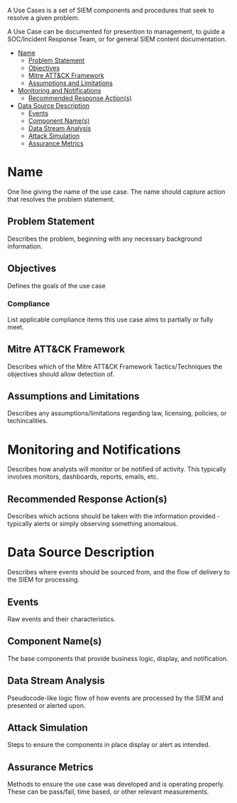 A Use Cases is a set of SIEM components and procedures that seek to resolve a given problem.

A Use Case can be documented for presention to management, to guide a SOC/Incident Response Team, or for general SIEM content documentation. 

- [Name](#name)
  - [Problem Statement](#problem-statement)
  - [Objectives](#objectives)
  - [Mitre ATT&CK Framework](#mitre-attck-framework)
  - [Assumptions and Limitations](#assumptions-and-limitations)
- [Monitoring and Notifications](#monitoring-and-notifications)
  - [Recommended Response Action(s)](#recommended-response-actions)
- [Data Source Description](#data-source-description)
  - [Events](#events)
  - [Component Name(s)](#component-names)
  - [Data Stream Analysis](#data-stream-analysis)
  - [Attack Simulation](#attack-simulation)
  - [Assurance Metrics](#assurance-metrics)

# Name
One line giving the name of the use case. The name should capture action that resolves the problem statement.

## Problem Statement
Describes the problem, beginning with any necessary background information.

## Objectives
Defines the goals of the use case

### Compliance
List applicable compliance items this use case aims to partially or fully meet.

## Mitre ATT&CK Framework
Describes which of the Mitre ATT&CK Framework Tactics/Techniques the objectives should allow detection of.

## Assumptions and Limitations
Describes any assumptions/limitations regarding law, licensing, policies, or techincalities.

# Monitoring and Notifications
Describes how analysts will monitor or be notified of activity. This typically involves monitors, dashboards, reports, emails, etc.

## Recommended Response Action(s)
Describes which actions should be taken with the information provided - typically alerts or simply observing something anomalous. 

# Data Source Description
Describes where events should be sourced from, and the flow of delivery to the SIEM for processing.

## Events
Raw events and their characteristics.

## Component Name(s)
The base components that provide business logic, display, and notification.

## Data Stream Analysis
Pseudocode-like logic flow of how events are processed by the SIEM and presented or alerted upon.

## Attack Simulation
Steps to ensure the components in place display or alert as intended.

## Assurance Metrics
Methods to ensure the use case was developed and is operating properly. These can be pass/fail, time based, or other relevant measurements.